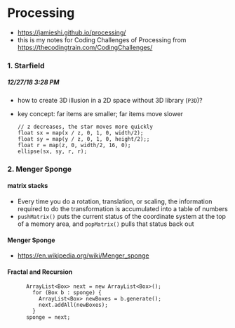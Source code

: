 # Processing
- https://jamieshi.github.io/processing/
- this is my notes for Coding Challenges of Processing from https://thecodingtrain.com/CodingChallenges/

### 1. Starfield
##### 12/27/18 3:28 PM
- how to create 3D illusion in a 2D space without 3D library (`P3D`)?
- key concept: far items are smaller; far items move slower
    
      // z decreases, the star moves more quickly
      float sx = map(x / z, 0, 1, 0, width/2);
      float sy = map(y / z, 0, 1, 0, height/2);;
      float r = map(z, 0, width/2, 16, 0);
      ellipse(sx, sy, r, r);

### 2. Menger Sponge

#### matrix stacks
-  Every time you do a rotation, translation, or scaling, the information required to do the transformation is accumulated into a table of numbers
-  `pushMatrix()` puts the current status of the coordinate system at the top of a memory area, and `popMatrix()` pulls that status back out

#### Menger Sponge
- https://en.wikipedia.org/wiki/Menger_sponge

#### Fractal and Recursion

		  ArrayList<Box> next = new ArrayList<Box>();
  			for (Box b : sponge) {
  			  ArrayList<Box> newBoxes = b.generate();
  			  next.addAll(newBoxes);
  			}
		  sponge = next;